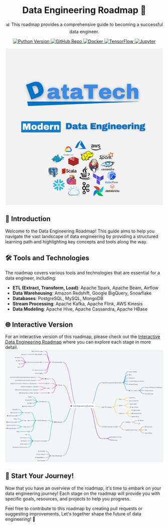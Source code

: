 <div align="center">

# Data Engineering Roadmap 🚀

📊 This roadmap provides a comprehensive guide to becoming a successful data engineer.
<p align="center">
  <a href="https://www.python.org/">
    <img alt="Python Version" src="https://img.shields.io/badge/Python-3.7%2B-informational">
  </a>
  <a href="https://github.com/Younes1337/End2End-MLOps">
    <img alt="GitHub Repo" src="https://img.shields.io/badge/GitHub-Repo-blue">
  </a>
  <a href="https://www.docker.com/">
    <img alt="Docker" src="https://img.shields.io/badge/Docker-Latest-blue">
  </a>
  <a href="https://www.tensorflow.org/">
    <img alt="TensorFlow" src="https://img.shields.io/badge/TensorFlow-2.x-orange">
  </a>
  <a href="https://jupyter.org/">
    <img alt="Jupyter" src="https://img.shields.io/badge/Jupyter-Latest-orange">
  </a>
</p>

![Data Engineering Roadmap](DataTech.png)

</div>

## 📖 Introduction

Welcome to the Data Engineering Roadmap! This guide aims to help you navigate the vast landscape of data engineering by providing a structured learning path and highlighting key concepts and tools along the way.

## 🛠️ Tools and Technologies

The roadmap covers various tools and technologies that are essential for a data engineer, including:

- **ETL (Extract, Transform, Load)**: Apache Spark, Apache Beam, Airflow
- **Data Warehousing**: Amazon Redshift, Google BigQuery, Snowflake
- **Databases**: PostgreSQL, MySQL, MongoDB
- **Stream Processing**: Apache Kafka, Apache Flink, AWS Kinesis
- **Data Modeling**: Apache Hive, Apache Cassandra, Apache HBase

## 🌐 Interactive Version

For an interactive version of this roadmap, please check out the [Interactive Data Engineering Roadmap](https://whimsical.com/data-engineering-roadmap-CioxwsS3QggwM2ATWy9p9S) 
where you can explore each stage in more detail.
<img src="./Data Engineering roadmap.png" alt="Data Engineering Roadmap">

## 🚀 Start Your Journey!

Now that you have an overview of the roadmap, it's time to embark on your data engineering journey! Each stage on the roadmap will provide you with specific goals, resources, and projects to help you progress.

Feel free to contribute to this roadmap by creating pull requests or suggesting improvements. Let's together shape the future of data engineering! 🤝
